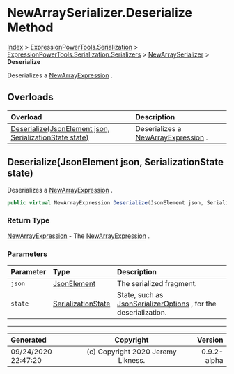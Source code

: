 ﻿# NewArraySerializer.Deserialize Method

[Index](../index.md) > [ExpressionPowerTools.Serialization](ExpressionPowerTools.Serialization.a.md) > [ExpressionPowerTools.Serialization.Serializers](ExpressionPowerTools.Serialization.Serializers.n.md) > [NewArraySerializer](ExpressionPowerTools.Serialization.Serializers.NewArraySerializer.cs.md) > **Deserialize**

Deserializes a [NewArrayExpression](https://docs.microsoft.com/dotnet/api/system.linq.expressions.newarrayexpression) .

## Overloads

| Overload | Description |
| :-- | :-- |
| [Deserialize(JsonElement json, SerializationState state)](#deserializejsonelement-json-serializationstate-state) | Deserializes a [NewArrayExpression](https://docs.microsoft.com/dotnet/api/system.linq.expressions.newarrayexpression) . |
## Deserialize(JsonElement json, SerializationState state)

Deserializes a [NewArrayExpression](https://docs.microsoft.com/dotnet/api/system.linq.expressions.newarrayexpression) .

```csharp
public virtual NewArrayExpression Deserialize(JsonElement json, SerializationState state)
```

### Return Type

 [NewArrayExpression](https://docs.microsoft.com/dotnet/api/system.linq.expressions.newarrayexpression)  - The [NewArrayExpression](https://docs.microsoft.com/dotnet/api/system.linq.expressions.newarrayexpression) .

### Parameters

| Parameter | Type | Description |
| :-- | :-- | :-- |
| `json` | [JsonElement](https://docs.microsoft.com/dotnet/api/system.text.json.jsonelement) | The serialized fragment. |
| `state` | [SerializationState](ExpressionPowerTools.Serialization.Serializers.SerializationState.cs.md) | State, such as [JsonSerializerOptions](https://docs.microsoft.com/dotnet/api/system.text.json.jsonserializeroptions) , for the deserialization. |



---

| Generated | Copyright | Version |
| :-- | :-: | --: |
| 09/24/2020 22:47:20 | (c) Copyright 2020 Jeremy Likness. | 0.9.2-alpha |
